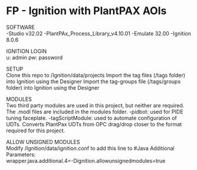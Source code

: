 # FP - Ignition with PlantPAX AOIs

SOFTWARE  
-Studio v32.02
-PlantPAx_Process_Library_v4.10.01
-Emulate 32.00
-Ignition 8.0.6

IGNITION LOGIN  
u: admin
pw: password

SETUP  
Clone this repo to /Ignition/data/projects
Import the tag files (/tags folder) into Ignition using the Designer
Import the tag-groups file (/tags/groups folder) into Ignition using the Designer

MODULES  
Two third party modules are used in this project, but neither are required. The .modl files are included in the modules folder.
-pidbot: used for PIDE tuning faceplate.
-tagScriptModule: used to automate configuration of UDTs.  Converts PlantPax UDTs from OPC drag/drop closer to the format required for this project.

ALLOW UNSIGNED MODULES  
Modify /Ignition/data/ignition.conf to add this line to #Java Additional Parameters:  
wrapper.java.additional.4=-Dignition.allowunsignedmodules=true
